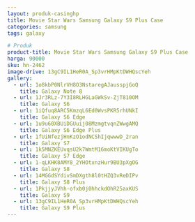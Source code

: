 ```yaml
---
layout: produk-casinghp
title: Movie Star Wars Samsung Galaxy S9 Plus Case
categories: samsung
tags: galaxy

# Produk
product-title: Movie Star Wars Samsung Galaxy S9 Plus Case
harga: 90000
sku: hn-2462
image-drive: 13gC9IL1HeR0A_Sp3vrHMpKtDWHQscYeh
gallery:
  - url: 1o8kbP0NlrVH8O3NstaregAJausspjGoQ
    title: Galaxy Note 8
  - url: 1Jr3RLz-7Y3I8RLHGLaGWkSv-ZjT810OM
    title: Galaxy S6
  - url: 1iQfuq8ARC5KmzqL6Ed0WvsPKR5rhUNkI
    title: Galaxy S6 Edge
  - url: 1u9u60XBUiDGUuij08MzmgtvqnZWwgAMQ
    title: Galaxy S6 Edge Plus
  - url: 1fUiNfezjHnKzO1odNCShIjqwwwD_2ran
    title: Galaxy S7
  - url: 1k5MNZKEUvqsU2k7WmtM16moKtVIKUgTo
    title: Galaxy S7 Edge
  - url: 1-qLKHK8AMY8_2YHOtxnzHur9BU3pXgOG
    title: Galaxy S8
  - url: 14MGGdSYdivSmDXgth8l0tHZQ3vReDIPv
    title: Galaxy S8 Plus
  - url: 1PkjjyJVhh-ofxb0j0hhckdOhR25axKUS
    title: Galaxy S9
  - url: 13gC9IL1HeR0A_Sp3vrHMpKtDWHQscYeh
    title: Galaxy S9 Plus
---
```


